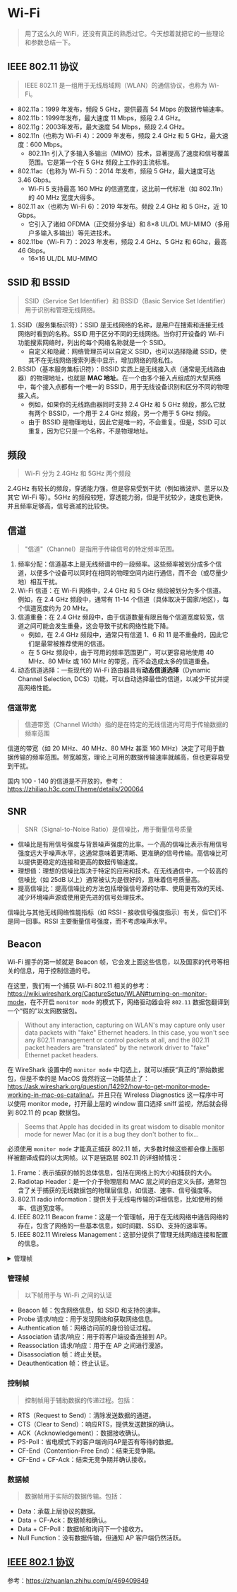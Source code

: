 # Wi-Fi

> 用了这么久的 WiFi，还没有真正的熟悉过它。今天想着就把它的一些理论和参数总结一下。

## IEEE 802.11 协议

> IEEE 802.11 是一组用于无线局域网（WLAN）的通信协议，也称为 Wi-Fi。

* 802.11a：1999 年发布，频段 5 GHz，提供最高 54 Mbps 的数据传输速率。
* 802.11b：1999年发布，最大速度 11 Mbps，频段 2.4 GHz。
* 802.11g：2003年发布，最大速度 54 Mbps，频段 2.4 GHz。
* 802.11n（也称为 Wi-Fi 4）：2009 年发布，频段 2.4 GHz 和 5 GHz，最大速度：600 Mbps。
  * 802.11n 引入了多输入多输出（MIMO）技术，显著提高了速度和信号覆盖范围。它是第一个在 5 GHz 频段上工作的主流标准。
* 802.11ac（也称为 Wi-Fi 5）：2014 年发布，频段 5 GHz，最大速度可达 3.46 Gbps。
  * Wi-Fi 5 支持最高 160 MHz 的信道宽度，这比前一代标准（如 802.11n）的 40 MHz 宽度大得多。
* 802.11 ax（也称为 Wi-Fi 6）：2019 年发布。频段 2.4 GHz 和 5 GHz，近 10 Gbps。
  * 它引入了诸如 OFDMA（正交频分多址）和 8×8 UL/DL MU-MIMO（多用户多输入多输出）等先进技术。
* 802.11be（Wi-Fi 7）：2023 年发布，频段 2.4 GHz、5 GHz 和 6Ghz，最高 46 Gbps。
  * 16×16 UL/DL MU-MIMO

## SSID 和 BSSID

>SSID（Service Set Identifier）和 BSSID（Basic Service Set Identifier）用于识别和管理无线网络。

1. SSID（服务集标识符）：SSID 是无线网络的名称，是用户在搜索和连接无线网络时看到的名称。SSID 用于区分不同的无线网络。当你打开设备的 Wi-Fi 功能搜索网络时，列出的每个网络名称就是一个 SSID。
   * 自定义和隐藏：网络管理员可以自定义 SSID，也可以选择隐藏 SSID，使其不在无线网络搜索列表中显示，增加网络的隐私性。
2. BSSID（基本服务集标识符）：BSSID 实质上是无线接入点（通常是无线路由器）的物理地址，也就是 **MAC 地址**。在一个由多个接入点组成的大型网络中，每个接入点都有一个唯一的 BSSID，用于无线设备识别和区分不同的物理接入点。
   * 例如，如果你的无线路由器同时支持 2.4 GHz 和 5 GHz 频段，那么它就有两个 BSSID，一个用于 2.4 GHz 频段，另一个用于 5 GHz 频段。
   * 由于 BSSID 是物理地址，因此它是唯一的，不会重复。但是，SSID 可以重复，因为它只是一个名称，不是物理地址。

## 频段

> Wi-Fi 分为 2.4GHz 和 5GHz 两个频段

2.4GHz 有较长的频段，穿透能力强，但是容易受到干扰（例如微波炉、蓝牙以及其它 Wi-Fi 等）。5GHz 的频段较短，穿透能力弱，但是干扰较少，速度也更快，并且频率足够高，信号衰减的比较快。

## 信道

> "信道"（Channel）是指用于传输信号的特定频率范围。

1. 频率分配：信道基本上是无线频谱中的一段频率。这些频率被划分成多个信道，以便多个设备可以同时在相同的物理空间内进行通信，而不会（或尽量少地）相互干扰。
2. Wi-Fi 信道：在 Wi-Fi 网络中，2.4 GHz 和 5 GHz 频段被划分为多个信道。例如，在 2.4 GHz 频段中，通常有 11-14 个信道（具体取决于国家/地区），每个信道宽度约为 20 MHz。
3. 信道重叠：在 2.4 GHz 频段中，由于信道数量有限且每个信道宽度较宽，信道之间可能会发生重叠，这会导致干扰和网络性能下降。
   * 例如，在 2.4 GHz 频段中，通常只有信道 1、6 和 11 是不重叠的，因此它们是最常被推荐使用的信道。
   * 在 5 GHz 频段中，由于可用的频率范围更广，可以更容易地使用 40 MHz、80 MHz 或 160 MHz 的带宽，而不会造成太多的信道重叠。
4. 动态信道选择：一些现代的 Wi-Fi 路由器具有**动态信道选择**（Dynamic Channel Selection, DCS）功能，可以自动选择最佳的信道，以减少干扰并提高网络性能。

### 信道带宽

> 信道带宽（Channel Width）指的是在特定的无线信道内可用于传输数据的频率范围

信道的带宽（如 20 MHz、40 MHz、80 MHz 甚至 160 MHz）决定了可用于数据传输的频率范围。带宽越宽，理论上可用的数据传输速率就越高，但也更容易受到干扰。

国内 100 - 140 的信道是不开放的，参考：<https://zhiliao.h3c.com/Theme/details/200064>

## SNR

>SNR（Signal-to-Noise Ratio）是信噪比，用于衡量信号质量

* 信噪比是有用信号强度与背景噪声强度的比率。一个高的信噪比表示有用信号强度远大于噪声水平，这通常意味着更清晰、更准确的信号传输。高信噪比可以提供更稳定的连接和更高的数据传输速度。
* 理想值：理想的信噪比取决于特定的应用和技术。在无线通信中，一个较高的信噪比（如 25dB 以上）通常被认为是很好的，意味着信号质量高。
* 提高信噪比：提高信噪比的方法包括增强信号源的功率、使用更有效的天线、减少环境噪声源或使用更先进的信号处理技术。

信噪比与其他无线网络性能指标（如 RSSI - 接收信号强度指示）有关，但它们不是同一回事。RSSI 主要衡量信号强度，而不考虑噪声水平。

## Beacon

Wi-Fi 握手的第一帧就是 Beacon 帧，它会发上面这些信息，以及国家的代号等相关的信息，用于控制信道的号。

在这里，我们有一个捕获 Wi-Fi 802.11 相关的参考：<https://wiki.wireshark.org/CaptureSetup/WLAN#turning-on-monitor-mode>，在不开启 `monitor mode` 的模式下，网络驱动器会将 `802.11` 数据包翻译到一个“假的”以太网数据包。

> Without any interaction, capturing on WLAN's may capture only user data packets with "fake" Ethernet headers. In this case, you won't see any 802.11 management or control packets at all, and the 802.11 packet headers are "translated" by the network driver to "fake" Ethernet packet headers.

在 WireShark 设置中的 `monitor mode` 中勾选上，就可以捕获“真正的”原始数据包，但是不幸的是 MacOS 竟然将这一功能禁止了：<https://ask.wireshark.org/question/14292/how-to-get-monitor-mode-working-in-mac-os-catalina/>。并且只在 Wireless Diagnostics 这一程序中可以使用 monitor mode，打开最上层的 window 窗口选择 sniff 监视，然后就会得到 802.11 的 pcap 数据包。

> Seems that Apple has decided in its great wisdom to disable monitor mode for newer Mac (or it is a bug they don't bother to fix...

必须使用 `monitor mode` 才能真正捕获 802.11 帧，大多数时候这些都会像上面那样被翻译成假的以太网帧。以下是链路层 802.11 的详细帧情况：

1. Frame：表示捕获的帧的总体信息，包括在网络上的大小和捕获的大小。
2. Radiotap Header：是一个介于物理层和 MAC 层之间的自定义头部，通常包含了关于捕获的无线数据包的物理层信息，如信道、速率、信号强度等。
3. 802.11 radio information：提供关于无线电传输的详细信息，比如使用的频率、信道宽度等。
4. IEEE 802.11 Beacon frame：这是一个管理帧，用于在无线网络中通告网络的存在，包含了网络的一些基本信息，如时间戳、SSID、支持的速率等。
5. IEEE 802.11 Wireless Management：这部分提供了管理无线网络连接和配置的信息。

<details>
  <summary>管理帧</summary>
  <p><pre>Frame 4: 465 bytes on wire (3720 bits), 465 bytes captured (3720 bits)
Radiotap Header v0, Length 36
802.11 radio information
IEEE 802.11 Beacon frame, Flags: ........C
IEEE 802.11 Wireless Management
    Fixed parameters (12 bytes)
        Timestamp: 5338465996880
        Beacon Interval: 0.102400 [Seconds]
        Capabilities Information: 0x1131
    Tagged parameters (389 bytes)
        Tag: SSID parameter set: "Redmi_436A_5G"
        Tag: Supported Rates 6(B), 9, 12(B), 18, 24(B), 36, 48, 54, [Mbit/sec]
        Tag: DS Parameter set: Current Channel: 48
        Tag: Traffic Indication Map (TIM): DTIM 0 of 1 bitmap
        Tag: Country Information: Country Code CN, Environment Global operating classes
        Tag: Power Constraint: 0
        Tag: TPC Report Transmit Power: 22, Link Margin: 0
        Tag: Tx Power Envelope
        Tag: RM Enabled Capabilities (5 octets)
        Tag: AP Channel Report: Operating Class 129, Channel List : 50,
        Tag: RSN Information
        Tag: Vendor Specific: Microsoft Corp.: WPS
        Tag: QBSS Load Element 802.11e CCA Version
        Tag: HT Capabilities (802.11n D1.10)
        Tag: HT Information (802.11n D1.10)
        Tag: VHT Capabilities
        Tag: VHT Operation
        Tag: Extended Capabilities (11 octets)
        Tag: Vendor Specific: Microsoft Corp.: WMM/WME: Parameter Element
        Ext Tag: HE Capabilities
        Ext Tag: HE Operation
        Ext Tag: Spatial Reuse Parameter Set
        Ext Tag: MU EDCA Parameter Set
        Tag: Vendor Specific: Ralink Technology, Corp.
        Tag: Vendor Specific: MediaTek Inc.
        Tag: FILS Indication</pre></p>
</details>

### 管理帧

> 以下帧用于与 Wi-Fi 之间的认证

* Beacon 帧：包含网络信息，如 SSID 和支持的速率。
* Probe 请求/响应：用于发现网络和获取网络信息。
* Authentication 帧：网络访问前的身份验证过程。
* Association 请求/响应：用于将客户端设备连接到 AP。
* Reassociation 请求/响应：用于在 AP 之间进行漫游。
* Disassociation 帧：终止关联。
* Deauthentication 帧：终止认证。

### 控制帧

> 控制帧用于辅助数据的传递过程。包括：

* RTS（Request to Send）：清除发送数据的通道。
* CTS（Clear to Send）：响应RTS，提供发送数据的确认。
* ACK（Acknowledgement）：数据接收确认。
* PS-Poll：省电模式下的客户端询问AP是否有等待的数据。
* CF-End（Contention-Free End）：结束无竞争期。
* CF-End + CF-Ack：结束无竞争期并确认接收。

### 数据帧

> 数据帧用于实际的数据传输。包括：

* Data：承载上层协议的数据。
* Data + CF-Ack：数据帧和确认。
* Data + CF-Poll：数据帧和询问下一个接收方。
* Null Function：没有数据传输，但通知 AP 客户端仍然活跃。

## [IEEE 802.1 协议](https://en.wikipedia.org/wiki/IEEE_802.1)

参考：<https://zhuanlan.zhihu.com/p/469409849>
